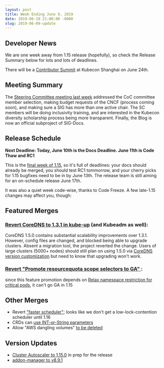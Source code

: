 ```yaml
---
layout: post
title: Week Ending June 9, 2019
date: 2019-06-10 21:00:00 -0000
slug: 2019-06-09-update
---
```


## Developer News

We are one week away from 1.15 release (hopefully), so check the Release Summary below for lots and lots of deadlines.

There will be a [Contributor Summit](https://github.com/kubernetes/community/blob/master/events/2019/06-contributor-summit/README.md) at Kubecon Shanghai on June 24th.

## Meeting Summary

The [Steering Committee meeting last week](https://docs.google.com/document/d/1qazwMIHGeF3iUh5xMJIJ6PDr-S3bNkT8tNLRkSiOkOU/edit#) addressed the CoC committee member selection, making budget requests of the CNCF (process coming soon), and making sure a SIG has more than one active chair.  The SC members will be doing inclusivity training, and are interested in the Kubecon diversity scholarship process being more transparent. Finally, the Blog is now an official subproject of SIG-Docs.

## Release Schedule

**Next Deadline: Today, June 10th is the Docs Deadline. June 11th is Code Thaw and RC1**

This is the [final week of 1.15](https://github.com/kubernetes/sig-release/tree/master/releases/release-1.15), so it's full of deadlines: your docs should already be merged, you should test RC1 tommorrow, and your cherry picks for 1.15 bugfixes need to be in by June 13th.  The release team is still aiming for an on-schedule release June 17th.

It was also a quiet week code-wise, thanks to Code Freeze.  A few late-1.15 changes may affect you, though:

## Featured Merges

### [Revert CoreDNS to 1.3.1 in kube-up](https://github.com/kubernetes/kubernetes/pull/78691) (and Kubeadm as well):
CoreDNS 1.5.0 contains substantial scalability improvements over 1.3.1.  However, config files are changed, and blocked being able to upgrade clusters.  Absent a migration tool, the project reverted the change.  Users of large clusters (5000+ nodes) should still plan on using 1.5.0 via [CoreDNS version customization](https://github.com/kubernetes/kubernetes/pull/78851) but need to know that upgrading won't work.

### [Revert "Promote resourcequota scope selectors to GA" ](https://github.com/kubernetes/kubernetes/pull/78696):
since this feature promotion depends on [Relax namespace restriction for critical pods](https://github.com/kubernetes/kubernetes/pull/76310), it can't go GA in 1.15

## Other Merges

* Revert ["faster scheduler"](https://github.com/kubernetes/kubernetes/pull/78782); looks like we don't get a low-lock-contention scheduler until 1.16
* CRDs can [use INT-or-String parameters](https://github.com/kubernetes/kubernetes/pull/78815)
* Allow "AWS dangling volumes" [to be deleted](https://github.com/kubernetes/kubernetes/pull/78595)

## Version Updates

* [Cluster Autoscaler to 1.15.0](https://github.com/kubernetes/kubernetes/pull/78866) in prep for the release
* [addon-manager to v8.9.1](https://github.com/kubernetes/kubernetes/pull/77623)

